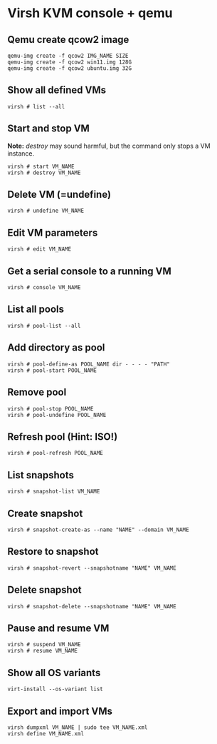 # Virsh KVM console + qemu

Qemu create qcow2 image
---

```
qemu-img create -f qcow2 IMG_NAME SIZE
qemu-img create -f qcow2 win11.img 128G
qemu-img create -f qcow2 ubuntu.img 32G
```

Show all defined VMs
---

```
virsh # list --all
```

Start and stop VM
---

__Note:__ _destroy_ may sound harmful, but the command only stops a VM instance.

```
virsh # start VM_NAME
virsh # destroy VM_NAME
```

Delete VM (=undefine)
---

```
virsh # undefine VM_NAME
```

Edit VM parameters
---

```
virsh # edit VM_NAME
```

Get a serial console to a running VM
---

```
virsh # console VM_NAME
```

List all pools
---

```
virsh # pool-list --all
```

Add directory as pool
---

```
virsh # pool-define-as POOL_NAME dir - - - - "PATH"
virsh # pool-start POOL_NAME
```

Remove pool
---

```
virsh # pool-stop POOL_NAME
virsh # pool-undefine POOL_NAME
```

Refresh pool (Hint: ISO!)
---

```
virsh # pool-refresh POOL_NAME
```

List snapshots
---

```
virsh # snapshot-list VM_NAME
```

Create snapshot
---

```
virsh # snapshot-create-as --name "NAME" --domain VM_NAME
```

Restore to snapshot
---

```
virsh # snapshot-revert --snapshotname "NAME" VM_NAME
```

Delete snapshot
---

```
virsh # snapshot-delete --snapshotname "NAME" VM_NAME
```

Pause and resume VM
---

```
virsh # suspend VM_NAME
virsh # resume VM_NAME
```

Show all OS variants
---

```
virt-install --os-variant list
```

Export and import VMs
---

```
virsh dumpxml VM_NAME | sudo tee VM_NAME.xml
virsh define VM_NAME.xml
```
